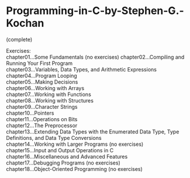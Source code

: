# Programming-in-C-by-Stephen-G.-Kochan
(complete)  

Exercises:  
chapter01...Some Fundamentals (no exercises)
chapter02...Compiling and Running Your First Program  
chapter03...Variables, Data Types, and Arithmetic Expressions  
chapter04...Program Looping  
chapter05...Making Decisions  
chapter06...Working with Arrays  
chapter07...Working with Functions  
chapter08...Working with Structures  
chapter09...Character Strings  
chapter10...Pointers  
chapter11...Operations on Bits  
chapter12...The Preprocessor  
chapter13...Extending Data Types with the Enumerated Data Type, Type Definitions, and Data Type Conversions    
chapter14...Working with Larger Programs (no exercises)  
chapter15...Input and Output Operations in C  
chapter16...Miscellaneous and Advanced Features  
chapter17...Debugging Programs (no exercises)  
chapter18...Object-Oriented Programming (no exercises)  
